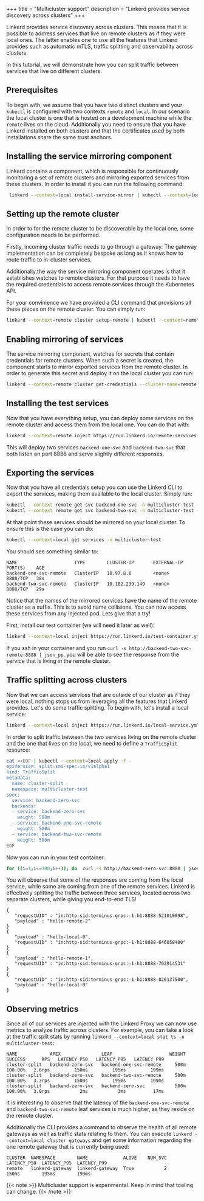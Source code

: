 +++
title = "Multicluster support"
description = "Linkerd provides service discovery across clusters"
+++


Linkerd provides service discovery across clusters. This means that it is
possible to address services that live on remote clusters as if they were
local ones. The latter enables one to use all the features that Linkerd
provides such as automatic mTLS, traffic splitting and observability across
clusters.

In this tutorial, we will demonstrate how you can split traffic between
services that live on different clusters.

## Prerequisites

To begin with, we assume that you have two distinct clusters and your `kubectl`
is configured with two contexts `remote` and `local`. In our scenario the local
cluster is one that is hosted on a development machine while the `remote` lives
on the cloud. Additionally you need to ensure that you have Linkerd installed on
both clusters and that the certificates used by both installations share the same
trust anchors.

## Installing the service mirroring component

Linkerd contains a component, which is responsible for continuously monitoring
a set of remote clusters and mirroring exported services from these clusters.
In order to install it you can run the following command:

```bash
 linkerd --context=local install-service-mirror | kubectl --context=local apply -f -
```

## Setting up the remote cluster

In order to for the remote cluster to be discoverable by the local one, some
configuration needs to be performed.

Firstly, incoming cluster traffic needs to go through a gateway. The gateway
implementation can be completely bespoke as long as it knows how to route
traffic to in-cluster services.

Additionally,the way the service mirroring component operates is that it
establishes watches to remote clusters. For that purpose it needs to have the
required credentials to access remote services through the Kubernetes API.

For your convinience we have provided a CLI command that provisions all these
pieces on the remote cluster. You can simply run:

```bash
linkerd --context=remote cluster setup-remote | kubectl --context=remote apply -f -
```

## Enabling mirroring of services

The service mirroring component, watches for secrets that contain credentials
for remote clusters. When such a secret is created, the component starts to
mirror exported services from the remote cluster. In order to generate this
secret and deploy it on the local cluster you can run:

```bash
linkerd --context=remote cluster get-credentials --cluster-name=remote | kubectl --context=local apply -f -
```

## Installing the test services

Now that you have everything setup, you can deploy some services on the remote
cluster and access them from the local one. You can do that with:

```bash
linkerd --context=remote inject https://run.linkerd.io/remote-services.yml | kubectl --context=remote apply -f -
```

This will deploy two services `backend-one-svc` and `backend-two-svc` that
both listen on port 8888 and serve slightly different responses.

## Exporting the services

Now that you have all credentials setup you can use the Linkerd CLI to export
the services, making them available to the local cluster. Simply run:

```bash
kubectl --context remote get svc backend-one-svc -n multicluster-test -o yaml | bin/linkerd cluster export-service - | kubectl --context=remote  apply -f -
kubectl --context remote get svc backend-two-svc -n multicluster-test -o yaml | bin/linkerd cluster export-service - | kubectl --context=remote  apply -f -
```

At that point these services should be mirrored on your local cluster. To
ensure this is the case you can do:

```bash
kubectl --context=local get services -n multicluster-test
```

You should see something similar to:

```text
NAME                     TYPE        CLUSTER-IP       EXTERNAL-IP   PORT(S)    AGE
backend-one-svc-remote   ClusterIP   10.97.8.6        <none>        8888/TCP   38s
backend-two-svc-remote   ClusterIP   10.102.239.149   <none>        8888/TCP   29s
```

Notice that the names of the mirrored services have the name of the remote
cluster as a suffix. This is to avoid name collisions. You can now access these
services from any injected pod. Lets give that a try!

First, install our test container (we will need it later as well):

```bash
linkerd --context=local inject https://run.linkerd.io/test-container.yml | kubectl --context=local apply -f -
```

If you ssh in your container and you run
`curl -s http://backend-two-svc-remote:8888 | json_pp`, you will be able
to see the response from the service that is living in the remote cluster.

## Traffic splitting across clusters

Now that we can access services that are outside of our cluster as if they
were local, nothing stops us from leveraging all the features that Linkerd
provides. Let's do some traffic splitting. To begin with, let's install a local
service:

```bash
linkerd --context=local inject https://run.linkerd.io/local-service.yml | kubectl --context=local apply -f -
```

In order to split traffic between the two services living on the remote cluster
and the one that lives on the local, we need to define a `TrafficSplit` resource:

```bash
cat <<EOF | kubectl --context=local apply -f -
apiVersion: split.smi-spec.io/v1alpha1
kind: TrafficSplit
metadata:
  name: cluster-split
  namespace: multicluster-test
spec:
  service: backend-zero-svc
  backends:
  - service: backend-zero-svc
    weight: 500m
  - service: backend-one-svc-remote
    weight: 500m
  - service: backend-two-svc-remote
    weight: 500m
EOF
```

Now you can run in your test container:

```bash
for ((i=1;i<=100;i++)); do  curl -s http://backend-zero-svc:8888 | json_pp ; done
```

You will observe that some of the responses are coming from the local service,
while some are coming from one of the remote services. Linkerd is effectively
splitting the traffic between three services, located across two separate
clusters, while giving you end-to-end TLS!

```text
{
   "requestUID" : "in:http-sid:terminus-grpc:-1-h1:8888-521010098",
   "payload" : "hello-remote-2"
}
{
   "payload" : "hello-local-0",
   "requestUID" : "in:http-sid:terminus-grpc:-1-h1:8888-646858400"
}
{
   "payload" : "hello-remote-1",
   "requestUID" : "in:http-sid:terminus-grpc:-1-h1:8888-702914531"
}
{
   "requestUID" : "in:http-sid:terminus-grpc:-1-h1:8888-826137500",
   "payload" : "hello-local-0"
}
```

## Observing metrics

Since all of our services are injected with the Linkerd Proxy we can now use
metrics to analyze traffic across clusters. For example, you can take a look
at the traffic split stats by running `linkerd --context=local stat ts -n multicluster-test`:

```text
NAME            APEX               LEAF                     WEIGHT   SUCCESS      RPS   LATENCY_P50   LATENCY_P95   LATENCY_P99
cluster-split   backend-zero-svc   backend-one-svc-remote     500m   100.00%   2.6rps         150ms         195ms         199ms
cluster-split   backend-zero-svc   backend-two-svc-remote     500m   100.00%   3.3rps         150ms         195ms         199ms
cluster-split   backend-zero-svc   backend-zero-svc           500m   100.00%   3.0rps           2ms           3ms          17ms
```

It is interesting to observe that the latency of the `backend-one-svc-remote`
and `backend-two-svc-remote` leaf services is much higher, as they reside on
the remote cluster.

Additionally the CLI provides a command to observe the health of all remote
gateways as well as traffic stats relating to them. You can execute
`linkerd --context=local cluster gateways` and get some information regarding
the one remote gateway that is currently being used:

```text
CLUSTER  NAMESPACE        NAME             ALIVE    NUM_SVC  LATENCY_P50  LATENCY_P95  LATENCY_P99
remote   linkerd-gateway  linkerd-gateway  True           2        150ms        195ms        199ms
```

{{< note >}}
Multicluster support is experimental. Keep in mind that tooling can change.
{{< /note >}}
